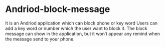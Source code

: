 # Andriod-block-message
It is an Andriod application which can block phone or key word 
Users can add a key word or number which the user want to block it. 
The block message can show in the application, but it won’t appear any remind when the message send to your phone. 

